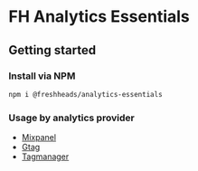 # FH Analytics Essentials

## Getting started

### Install via NPM

```bash
npm i @freshheads/analytics-essentials
```

### Usage by analytics provider

- [Mixpanel](doc/mixpanel_setup.md)
- [Gtag](doc/gtag_setup.md)
- [Tagmanager](doc/tagmanager_setup.md)
